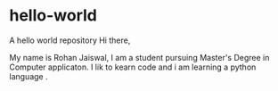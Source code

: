 # hello-world
A hello world repository
Hi there,

My name is Rohan Jaiswal, I am a student pursuing Master's Degree in Computer applicaton.
I lik to kearn code and i am learning a python language . 
